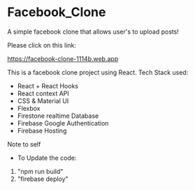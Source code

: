 # Facebook_Clone

A simple facebook clone that allows user's to upload posts!

Please click on this link:

https://facebook-clone-1114b.web.app

This is a facebook clone project using React.
Tech Stack used:

- React + React Hooks
- React context API
- CSS & Material UI
- Flexbox
- Firestone realtime Database
- Firebase Google Authentication
- Firebase Hosting


Note to self

- To Update the code:
1. "npm run build"
2. "firebase deploy"
